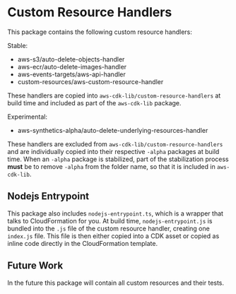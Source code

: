 # Custom Resource Handlers

This package contains the following custom resource handlers:

Stable:

- aws-s3/auto-delete-objects-handler
- aws-ecr/auto-delete-images-handler
- aws-events-targets/aws-api-handler
- custom-resources/aws-custom-resource-handler

These handlers are copied into `aws-cdk-lib/custom-resource-handlers` at build time
and included as part of the `aws-cdk-lib` package.

Experimental:

- aws-synthetics-alpha/auto-delete-underlying-resources-handler

These handlers are excluded from `aws-cdk-lib/custom-resource-handlers` and are individually
copied into their respective `-alpha` packages at build time. When an `-alpha` package is
stabilized, part of the stabilization process **must** be to remove `-alpha` from the folder
name, so that it is included in `aws-cdk-lib`.

## Nodejs Entrypoint

This package also includes `nodejs-entrypoint.ts`, which is a wrapper that talks to
CloudFormation for you. At build time, `nodejs-entrypoint.js` is bundled into the
`.js` file of the custom resource handler, creating one `index.js` file. This file
is then either copied into a CDK asset or copied as inline code directly in the
CloudFormation template.

## Future Work

In the future this package will contain all custom resources and their tests.
